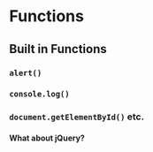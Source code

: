 # Functions

## Built in Functions

### `alert()`

### `console.log()`

### `document.getElementById()` etc.

<div class='notes'>

#### What about jQuery?
</div>
